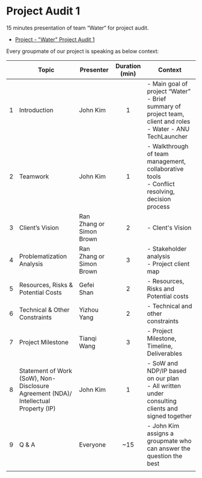 # Project Audit 1

15 minutes presentation of team “Water“ for project audit.

- [Project - "Water" Project Audit 1](https://docs.google.com/presentation/d/1Qov6Zh5X2cOKJM78IOOsghp7PJijvwDPG5L1HFYAKlM/edit?usp=sharing)

Every groupmate of our project is speaking as below context:

||Topic|Presenter|Duration (min)|Context|
|-|-|-|:-:|-|
|1|Introduction|John Kim|1|- Main goal of project “Water”</br> - Brief summary of project team, client and roles</br> - Water - ANU TechLauncher|
|2|Teamwork|John Kim|1|- Walkthrough of team management, collaborative tools</br> - Conflict resolving, decision process|
|3|Client’s Vision|Ran Zhang or Simon Brown|2|- Clent's Vision|
|4|Problematization Analysis|Ran Zhang or Simon Brown|3|- Stakeholder analysis</br> - Project client map|
|5|Resources, Risks & Potential Costs| Gefei Shan|2|- Resources, Risks and Potential costs |
|6|Technical & Other Constraints|Yizhou Yang|2|- Technical and other constraints|
|7|Project Milestone|Tianqi Wang|3|- Project Milestone, Timeline, Deliverables|
|8|Statement of Work (SoW), Non-Disclosure Agreement (NDA)/ Intellectual Property (IP)|John Kim|1|- SoW and NDP/IP based on our plan</br> - All written under consulting clients and signed together|
|9|Q & A|Everyone|~15|- John Kim assigns a groupmate who can answer the question the best|
||||||
